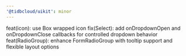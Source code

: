 ```yaml
---
'@tidbcloud/uikit': minor
---
```


feat(icon): use Box wrapped icon
fix(Select): add onDropdownOpen and onDropdownClose callbacks for controlled dropdown behavior
feat(RadioGroup): enhance FormRadioGroup with tooltip support and flexible layout options
